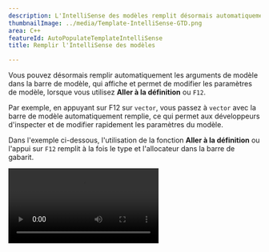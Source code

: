```yaml
---
description: L'IntelliSense des modèles remplit désormais automatiquement les arguments des modèles à l'aide de la commande Aller à la définition (F12).
thumbnailImage: ../media/Template-IntelliSense-GTD.png
area: C++
featureId: AutoPopulateTemplateIntelliSense
title: Remplir l'IntelliSense des modèles

---
```



Vous pouvez désormais remplir automatiquement les arguments de modèle dans la barre de modèle, qui affiche et permet de modifier les paramètres de modèle, lorsque vous utilisez **Aller à la définition** ou `F12`.

Par exemple, en appuyant sur F12 sur `vector`, vous passez à `vector` avec la barre de modèle automatiquement remplie, ce qui permet aux développeurs d'inspecter et de modifier rapidement les paramètres du modèle.

Dans l'exemple ci-dessous, l'utilisation de la fonction **Aller à la définition** ou l'appui sur `F12` remplit à la fois le type et l'allocateur dans la barre de gabarit.

![Remplissage automatique du modèle IntelliSense](../media/Template-IntelliSense-GTD.mp4)

